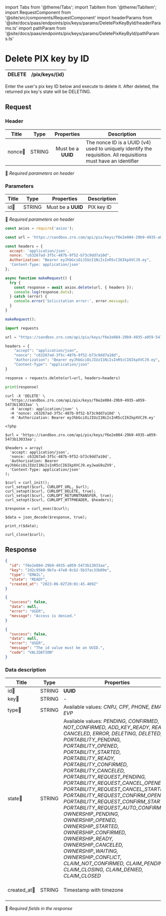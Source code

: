import Tabs from '@theme/Tabs';
import TabItem from '@theme/TabItem';
import RequestComponent from '@site/src/components/RequestComponent'
import headerParams from '@site/docs/paas/endpoints/pix/keys/params/DeletePixKeyById/headerParams.ts'
import pathParam from '@site/docs/paas/endpoints/pix/keys/params/DeletePixKeyById/pathParams.ts'


# Delete PIX key by ID

| DELETE    | /pix/keys/\{id\}|
| --------- | --------------|


Enter the user's pix key ID below and execute to delete it. After deleted, the returned pix key's state will be DELETING.


## Request 

<RequestComponent headerParams={headerParams} pathParam={pathParam} selectorBaseUrl="paas" endpoint="/pix/keys/" method="delete">

### Header

| Title                      | Type       | Properties                       | Description |
| ---------------------------| :---------:|:-------------------------------: |----------------------------------------------------------------------------------------------------------------|
| nonce:small_orange_diamond:| STRING     | Must be a **UUID**           | The nonce ID is a UUID (v4) used to uniquely identify the requisition. All requisitions must have an identifier|
:small_orange_diamond: *Required parameters on header*

### Parameters

| Title                    | Type       | Properties             |Description                                        |
| -------------------------| :---------:|:----------------------:| ------------------------------------------------- |
| id:small_orange_diamond: | STRING     | Must be a **UUID**     | PIX key ID                                        |
:small_orange_diamond: *Required parameters on header*



<Tabs>
<TabItem value="js" label="NodeJS">

```js title=Axios
const axios = require('axios');

const url = 'https://sandbox.zro.com/api/pix/keys/f6e2e084-29b9-4935-a059-5473b13033aa';

const headers = {
  accept: 'application/json',
  nonce: "c63267ad-3f5c-487b-9f52-b73c9dd7a10d",
  Authorization: "Bearer eyJhbGciOiJIUzI1NiIsInR5cCI6IkpXVCJ9.ey",
  'Content-Type: application/json'
};

async function makeRequest() {
  try {
    const response = await axios.delete(url, { headers });
    console.log(response.data);
  } catch (error) {
    console.error('Solicitation error:', error.message);
  }
}

makeRequest();
```
</TabItem>
<TabItem value="py" label="Python">

```python title=Requests
import requests

url = "https://sandbox.zro.com/api/pix/keys/f6e2e084-29b9-4935-a059-5473b13033aa"

headers = {
    "accept": "application/json",
    "nonce": "c63267ad-3f5c-487b-9f52-b73c9dd7a10d",
    "Authorization": "Bearer eyJhbGciOiJIUzI1NiIsInR5cCI6IkpXVCJ9.ey",
    "Content-Type": "application/json"
}

response = requests.delete(url=url, headers=headers)

print(response)
```
</TabItem>
<TabItem value="shell" label="Shell">

```shell title=CURL
curl -X 'DELETE' \
  'https://sandbox.zro.com/api/pix/keys/f6e2e084-29b9-4935-a059-5473b13033aa' \
  -H 'accept: application/json' \
  -H 'nonce: c63267ad-3f5c-487b-9f52-b73c9dd7a10d' \
  -H 'Authorization: Bearer eyJhbGciOiJIUzI1NiIsInR5cCI6IkpXVCJ9.ey'
```
</TabItem>
<TabItem value="php" label="PHP">

```shell title=CURL
<?php

$url = 'https://sandbox.zro.com/api/pix/keys/f6e2e084-29b9-4935-a059-5473b13033aa';

$headers = array(
  'accept: application/json',
  'nonce: c63267ad-3f5c-487b-9f52-b73c9dd7a10d',
  'Authorization: Bearer eyJhbGciOiJIUzI1NiIsInR5cCI6IkpXVCJ9.eyJwaG9uZV9',
  'Content-Type: application/json'
);

$curl = curl_init();
curl_setopt($curl, CURLOPT_URL, $url);
curl_setopt($curl, CURLOPT_DELETE, true);
curl_setopt($curl, CURLOPT_RETURNTRANSFER, true);
curl_setopt($curl, CURLOPT_HTTPHEADER, $headers);

$response = curl_exec($curl);

$data = json_decode($response, true);

print_r($data);

curl_close($curl);
```
</TabItem>
</Tabs>

## Response


<Tabs>
<TabItem value="200" label="200">

```json  title=/pix/keys/\{id\}
{
  "id": "f6e2e084-29b9-4935-a059-5473b13033aa",
  "key": "2d2c95b0-9b7a-47e8-8cb2-5b37ac33b89e",
  "type": "EMAIL",
  "state": "READY",
  "created_at": "2023-06-02T20:01:45.409Z"
}
```
</TabItem>
<TabItem value="401" label="401">

```json  title=/pix/keys/\{id\}
{
  "success": false,
  "data": null,
  "error": "USER",
  "message": "Access is denied."
}
```
</TabItem>
<TabItem value="422" label="422">

```json  title=/pix/keys/\{id\}
{
  "success": false,
  "data": null,
  "error": "USER",
  "message": "The id value must be an UUID.",
  "code": "VALIDATION"
}
```
</TabItem>
</Tabs>

### Data description

| Title                             | Type       |Properties                                       | Description                        |
| --------------------------------  |:----------:|-----------------------------------------------| ---------------------------------- |
| id:small_orange_diamond:          | STRING     | **UUID**                                        | PIX key ID                         |
| key:small_orange_diamond:         | STRING     | -                                               | PIX key                            |
| type:small_orange_diamond:        | STRING     | Available values: *CNPJ, CPF, PHONE, EMAIL, EVP* | PIX Key type                       |
| state:small_orange_diamond:       | STRING     | Available values: *PENDING, CONFIRMED, NOT_CONFIRMED, ADD_KEY_READY, READY, CANCELED, ERROR, DELETING, DELETED, PORTABILITY_PENDING, PORTABILITY_OPENED, PORTABILITY_STARTED, PORTABILITY_READY, PORTABILITY_CONFIRMED, PORTABILITY_CANCELED, PORTABILITY_REQUEST_PENDING, PORTABILITY_REQUEST_CANCEL_OPENED, PORTABILITY_REQUEST_CANCEL_STARTED, PORTABILITY_REQUEST_CONFIRM_OPENED, PORTABILITY_REQUEST_CONFIRM_STARTED, PORTABILITY_REQUEST_AUTO_CONFIRMED, OWNERSHIP_PENDING, OWNERSHIP_OPENED, OWNERSHIP_STARTED, OWNERSHIP_CONFIRMED, OWNERSHIP_READY, OWNERSHIP_CANCELED, OWNERSHIP_WAITING, OWNERSHIP_CONFLICT, CLAIM_NOT_CONFIRMED, CLAIM_PENDING, CLAIM_CLOSING, CLAIM_DENIED, CLAIM_CLOSED*       | PIX key state                      |
| created_at:small_orange_diamond:  | STRING     | Timestamp with timezone                         | PIX key created date               |
:small_orange_diamond: *Required fields in the response*
</RequestComponent>